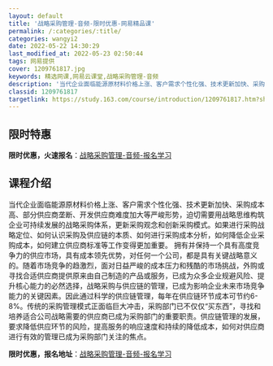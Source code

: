 ```yaml
---
layout: default
title: '战略采购管理-音频-限时优惠-网易精品课'
permalink: /:categories/:title/
categories: wangyi2
date: 2022-05-22 14:30:29
last_modified_at: 2022-05-23 02:50:44
tags: 网易提供
cover: 1209761817.jpg
keywords: 精选网课,网易云课堂,战略采购管理-音频
description: '当代企业面临能源原材料价格上涨、客户需求个性化强、技术更新加快、采购成本高、部分供应商垄断、开发供应商难度加大等严峻形势'
classid: 1209761817
targetlink: https://study.163.com/course/introduction/1209761817.htm?share=1&shareId=1025206652&utm_campaign=share&utm_medium=iphoneShare&utm_source=&utm_u=1025206652
---
```


## 限时特惠

**限时优惠，火速报名**：[战略采购管理-音频-报名学习](https://study.163.com/course/introduction/1209761817.htm?share=1&shareId=1025206652&utm_campaign=share&utm_medium=iphoneShare&utm_source=&utm_u=1025206652)

## 课程介绍

当代企业面临能源原材料价格上涨、客户需求个性化强、技术更新加快、采购成本高、部分供应商垄断、开发供应商难度加大等严峻形势，迫切需要用战略思维构筑企业可持续发展的战略采购体系，更新采购观念和创新采购模式。如果进行采购战略定位、如何认识采购及供应链的本质、如何进行采购成本分析，如何降低企业采购成本，如何建立供应商标准等工作变得更加重要。 拥有并保持一个具有高度竞争力的供应市场，具有成本领先优势，对任何一个公司，都是具有关键战略意义的。随着市场竞争的趋激烈，面对日益严峻的成本压力和残酷的市场挑战，外购或寻找合适供应商提供原来由自己制造的产品或服务，已成为众多企业规避风险、提升核心能力的必然选择，战略采购与供应链的管理，已成为影响企业未来市场竞争能力的关键因素。因此通过科学的供应链管理，每年在供应链环节成本可节约6-8%。传统的采购管理模式正面临巨大冲击，采购部门已不仅仅“买东西”，寻找和培养适合公司战略需要的供应商已成为采购部门的重要职责。供应链管理的发展，要求降低供应环节的风险，提高服务的响应速度和持续的降低成本，如何对供应商进行有效的管理已成为采购部门关注的焦点。

**限时优惠，报名地址**：[战略采购管理-音频-报名学习](https://study.163.com/course/introduction/1209761817.htm?share=1&shareId=1025206652&utm_campaign=share&utm_medium=iphoneShare&utm_source=&utm_u=1025206652)

